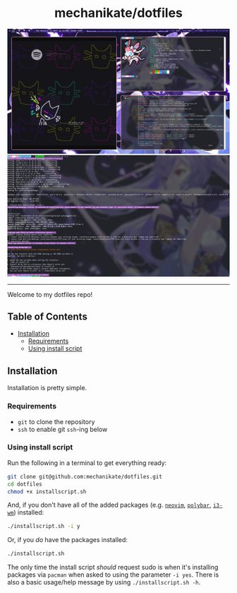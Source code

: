 <h1 align="center">mechanikate/dotfiles</h1>
<img src="https://github.com/mechanikate/dotfiles/blob/main/example.png?raw=true" alt="Example photo" /><img src="https://github.com/mechanikate/dotfiles/blob/main/example-installscript.png?raw=true" alt="Example photo" />
<hr />

Welcome to my dotfiles repo!

## Table of Contents
- [Installation](#installation)
  * [Requirements](#requirements)
  * [Using install script](#using-install-script)

## Installation 
Installation is pretty simple.
### Requirements
 * `git` to clone the repository
 * `ssh` to enable git `ssh`-ing below

### Using install script
Run the following in a terminal to get everything ready:
```bash
git clone git@github.com:mechanikate/dotfiles.git
cd dotfiles
chmod +x installscript.sh
```
And, if you don't have all of the added packages (e.g. [`neovim`](https://archlinux.org/packages/?name=neovim), [`polybar`](https://archlinux.org/packages/?name=polybar), [`i3-wm`](https://archlinux.org/packages/?name=i3-wm)) installed:
```bash
./installscript.sh -i y
```
Or, if you *do* have the packages installed:
```bash
./installscript.sh
```
The only time the install script *should* request sudo is when it's installing packages via `pacman` when asked to using the parameter `-i yes`.
There is also a basic usage/help message by using `./installscript.sh -h`.

